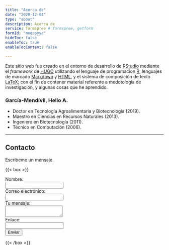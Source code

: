 ```yaml
---
title: "Acerca de"
date: "2020-12-04"
type: "about"
description: Acerca de
service: formspree # formspree, getform
formId: "meqppyya"
hideToc: false
enableToc: true
enableTocContent: false

---
```




Este sitio web fue creado en el entorno de desarrollo de [RStudio](https://es.wikipedia.org/wiki/RStudio) mediante el *framework* de [HUGO](https://gohugo.io/) utilizando el lenguaje de programacion [R](https://es.wikipedia.org/wiki/R_(lenguaje_de_programaci%C3%B3n)), lenguajes de marcado [Markdown](https://es.wikipedia.org/wiki/Markdown) y [HTML](https://es.wikipedia.org/wiki/HTML), y el sistema de composición de texto [LaTeX](https://es.wikipedia.org/wiki/LaTeX); con el fin de contener material referente a medotología de investigación, y algunas cosas que he aprendido.


### García-Mendívil, Helio A.

*  Doctor en Tecnología Agroalimentaria y Biotecnología (2019).
*  Maestro en Ciencias en Recursos Naturales (2013).
*  Ingeniero en Biotecnología (2011).
*  Técnico en Computación (2006).

---

## Contacto
            
Escribeme un mensaje.

{{< box >}}
            
<form
action="https://formspree.io/f/meqppyya"
method="POST"
>
<label>
Nombre:
<br>
<input type="text" name="Nombre">
</label>
<br>
<label>
Correo electrónico:
<br>
<input type="text" name="Correo">
</label>
<br>
<label>
Tu mensaje:
<br>
<textarea name="message"></textarea>
</label>
<br>
<label>
Enlace:
<br>
<input type="text" name="Enlace">
</label>
<br>
<!-- your other form fields go here -->
<button type="submit">Enviar</button>
</form>

{{< /box >}}
